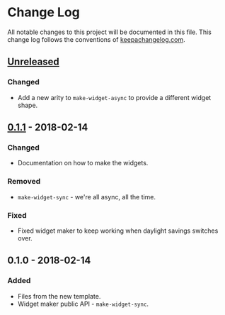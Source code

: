 # Change Log
All notable changes to this project will be documented in this file. This change log follows the conventions of [keepachangelog.com](http://keepachangelog.com/).

## [Unreleased]
### Changed
- Add a new arity to `make-widget-async` to provide a different widget shape.

## [0.1.1] - 2018-02-14
### Changed
- Documentation on how to make the widgets.

### Removed
- `make-widget-sync` - we're all async, all the time.

### Fixed
- Fixed widget maker to keep working when daylight savings switches over.

## 0.1.0 - 2018-02-14
### Added
- Files from the new template.
- Widget maker public API - `make-widget-sync`.

[Unreleased]: https://github.com/your-name/pass-android/compare/0.1.1...HEAD
[0.1.1]: https://github.com/your-name/pass-android/compare/0.1.0...0.1.1
